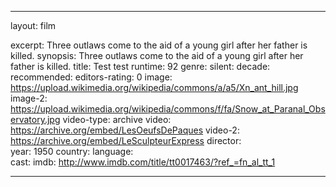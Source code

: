 ---

layout: film

excerpt: Three outlaws come to the aid of a young girl after her father is killed.
synopsis: Three outlaws come to the aid of a young girl after her father is killed.
title: Test test
runtime: 92
genre:
silent: 
decade: 
recommended: 
editors-rating: 0
image: https://upload.wikimedia.org/wikipedia/commons/a/a5/Xn_ant_hill.jpg
image-2: https://upload.wikimedia.org/wikipedia/commons/f/fa/Snow_at_Paranal_Observatory.jpg
video-type: archive
video: https://archive.org/embed/LesOeufsDePaques
video-2: https://archive.org/embed/LeSculpteurExpress
director:  
year: 1950
country: 
language:  
cast:
imdb: http://www.imdb.com/title/tt0017463/?ref_=fn_al_tt_1

---